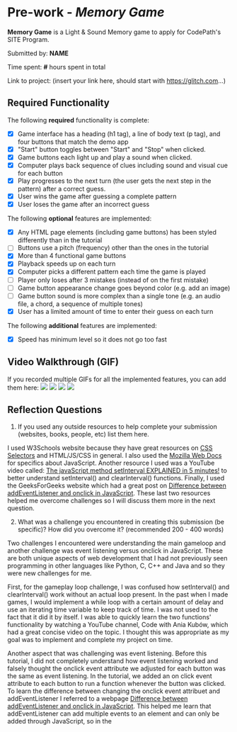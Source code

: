 # Pre-work - *Memory Game*

**Memory Game** is a Light & Sound Memory game to apply for CodePath's SITE Program. 

Submitted by: **NAME**

Time spent: **#** hours spent in total

Link to project: (insert your link here, should start with https://glitch.com...)

## Required Functionality

The following **required** functionality is complete:

* [x] Game interface has a heading (h1 tag), a line of body text (p tag), and four buttons that match the demo app
* [x] "Start" button toggles between "Start" and "Stop" when clicked. 
* [x] Game buttons each light up and play a sound when clicked. 
* [x] Computer plays back sequence of clues including sound and visual cue for each button
* [x] Play progresses to the next turn (the user gets the next step in the pattern) after a correct guess. 
* [x] User wins the game after guessing a complete pattern
* [x] User loses the game after an incorrect guess

The following **optional** features are implemented:

* [x] Any HTML page elements (including game buttons) has been styled differently than in the tutorial
* [ ] Buttons use a pitch (frequency) other than the ones in the tutorial
* [x] More than 4 functional game buttons
* [x] Playback speeds up on each turn
* [x] Computer picks a different pattern each time the game is played
* [ ] Player only loses after 3 mistakes (instead of on the first mistake)
* [ ] Game button appearance change goes beyond color (e.g. add an image)
* [ ] Game button sound is more complex than a single tone (e.g. an audio file, a chord, a sequence of multiple tones)
* [x] User has a limited amount of time to enter their guess on each turn

The following **additional** features are implemented:

- [x] Speed has minimum level so it does not go too fast

## Video Walkthrough (GIF)

If you recorded multiple GIFs for all the implemented features, you can add them here:
![](gif1-link-here)
![](gif2-link-here)
![](gif3-link-here)
![](gif4-link-here)

## Reflection Questions
1. If you used any outside resources to help complete your submission (websites, books, people, etc) list them here. 

I used W3Schools website because they have great resources on [CSS Selectors](https://www.w3schools.com/cssref/css_selectors.asp) and HTML/JS/CSS in general. I also used the [Mozilla Web Docs](https://developer.mozilla.org/en-US/docs/Web/JavaScript) for specifics about JavaScript. Another resource I used was a YouTube video called: [The javaScript method setInterval EXPLAINED in 5 minutes!](https://www.youtube.com/watch?v=GhePFBkdNYk&ab_channel=CodewithAniaKub%C3%B3w) to better understand setInterval() and clearInterval() functions. Finally, I used the GeeksForGeeks website which had a great post on [Difference between addEventListener and onclick in JavaScript](https://www.geeksforgeeks.org/difference-between-addeventlistener-and-onclick-in-javascript/). These last two resources helped me overcome challenges so I will discuss them more in the next question.  

2. What was a challenge you encountered in creating this submission (be specific)? How did you overcome it? (recommended 200 - 400 words) 

Two challenges I encountered were understanding the main gameloop and another challenge was event listening versus onclick in JavaScript. These are both unique aspects of web development that I had not previously seen programming in other languages like Python, C, C++ and Java and so they were new challenges for me. 

First, for the gameplay loop challenge, I was confused how setInterval() and clearInterval() work without an actual loop present. In the past when I made games, I would implement a while loop with a certain amount of delay and use an iterating time variable to keep track of time. I was not used to the fact that it did it by itself. I was able to quickly learn the two functions' functionality by watching a YouTube channel, Code with Ania Kubów, which had a great concise video on the topic. I thought this was appropriate as my goal was to implement and complete my project on time. 

Another aspect that was challenging was event listening. Before this tutorial, I did not completely understand how event listening worked and falsely thought the onclick event attribute we adjusted for each button was the same as event listening. In the tutorial, we added an on click event attribute to each button to run a function whenever the button was clicked. To learn the difference between changing the onclick event attribuet and addEventListener I referred to a webpage [Difference between addEventListener and onclick in JavaScript](https://www.geeksforgeeks.org/difference-between-addeventlistener-and-onclick-in-javascript/#:~:text=The%20addEventListener()%20and%20onclick,when%20a%20button%20is%20clicked.). This helped me learn that addEventListener can add multiple events to an element and can only be added through JavaScript, so in the <script> section or an external .js file. Meanwhile, onclick is a property that can add only a single event or function to an element and, being a property, it can also be added as an HTML attribute as we did in the game tutorial. 
  
These are two challenges I ran into while creating the submission and how I dealt with and overcame them. I used external resources to learn some background information, and reapproach the topic with my new knowledge. When there is a deliverable with a pending deadline, it is important to keep in mind time limitations and learn the minimum you need to in order to implement a feature and complete the project. After it is successfully implemented and submitted, there is more time to learn the concept more in-depth. Thus, for this project, I plan on going back and flushing out these concepts so I can learn them more in depth for the future. 
 

3. What questions about web development do you have after completing your submission? (recommended 100 - 300 words) 
[YOUR ANSWER HERE]

4. If you had a few more hours to work on this project, what would you spend them doing (for example: refactoring certain functions, adding additional features, etc). Be specific. (recommended 100 - 300 words) 
  




## Interview Recording URL Link

[My 5-minute Interview Recording](your-link-here)


## License

    Copyright [YOUR NAME]

    Licensed under the Apache License, Version 2.0 (the "License");
    you may not use this file except in compliance with the License.
    You may obtain a copy of the License at

        http://www.apache.org/licenses/LICENSE-2.0

    Unless required by applicable law or agreed to in writing, software
    distributed under the License is distributed on an "AS IS" BASIS,
    WITHOUT WARRANTIES OR CONDITIONS OF ANY KIND, either express or implied.
    See the License for the specific language governing permissions and
    limitations under the License.
